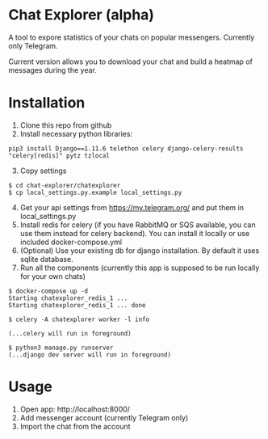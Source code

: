 # Chat Explorer (alpha)

A tool to expore statistics of your chats on popular messengers. Currently only Telegram.

Current version allows you to download your chat and build a heatmap of messages during the year.

# Installation

1. Clone this repo from github
2. Install necessary python libraries:
```
pip3 install Django==1.11.6 telethon celery django-celery-results "celery[redis]" pytz tzlocal
```
3. Copy settings
```
$ cd chat-explorer/chatexplorer
$ cp local_settings.py.example local_settings.py
```
4. Get your api settings from https://my.telegram.org/ and put them in local_settings.py
5. Install redis for celery (if you have RabbitMQ or SQS available, you can use them instead for celery backend). You can install it locally or use included docker-compose.yml
6. (Optional) Use your existing db for django installation. By default it uses sqlite database.
7. Run all the components (currently this app is supposed to be run locally for your own chats)
```
$ docker-compose up -d
Starting chatexplorer_redis_1 ...
Starting chatexplorer_redis_1 ... done

$ celery -A chatexplorer worker -l info

(...celery will run in foreground)

$ python3 manage.py runserver
(...django dev server will run in foreground)
```

# Usage

1. Open app: http://localhost:8000/
2. Add messenger account (currently Telegram only)
3. Import the chat from the account
